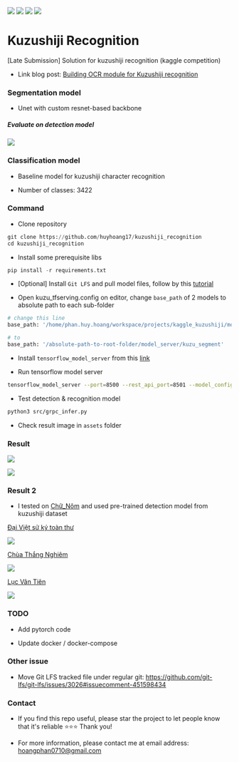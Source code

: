 [![](https://forthebadge.com/images/badges/built-by-developers.svg)](https://forthebadge.com)
[![](http://ForTheBadge.com/images/badges/made-with-python.svg)](https://www.python.org/)
[![](http://ForTheBadge.com/images/badges/built-with-love.svg)](https://github.com/huyhoang17/kuzushiji_recognition/)
[![](https://forthebadge.com/images/badges/makes-people-smile.svg)](https://forthebadge.com)

# Kuzushiji Recognition
[Late Submission] Solution for kuzushiji recognition (kaggle competition)

- Link blog post: [Building OCR module for Kuzushiji recognition](https://viblo.asia/p/V3m5WPngKO7)

### Segmentation model

- Unet with custom resnet-based backbone

##### Evaluate on detection model

![](./assets/eval_detection_result.png)

### Classification model

- Baseline model for kuzushiji character recognition

- Number of classes: 3422

### Command

- Clone repository

```python
git clone https://github.com/huyhoang17/kuzushiji_recognition
cd kuzushiji_recognition
```

- Install some prerequisite libs

```python
pip install -r requirements.txt
```

- [Optional] Install `Git LFS` and pull model files, follow by this [tutorial](https://www.atlassian.com/git/tutorials/git-lfs#pulling-and-checking-out)

- Open kuzu_tfserving.config on editor, change `base_path` of 2 models to absolute path to each sub-folder

```bash
# change this line
base_path: '/home/phan.huy.hoang/workspace/projects/kaggle_kuzushiji/model_server/kuzu_segment'

# to
base_path: '/absolute-path-to-root-folder/model_server/kuzu_segment'
```

- Install `tensorflow_model_server` from this [link](https://www.tensorflow.org/tfx/serving/setup)

- Run tensorflow model server

```bash
tensorflow_model_server --port=8500 --rest_api_port=8501 --model_config_file=/absolute-path-to-kuzu-tfserving.config
```

- Test detection & recognition model

```bash
python3 src/grpc_infer.py
```

- Check result image in `assets` folder

### Result

![](./assets/result1.jpg)

![](./assets/result2.jpg)

### Result 2

- I tested on [Chữ_Nôm](https://en.wikipedia.org/wiki/Ch%E1%BB%AF_N%C3%B4m) and used pre-trained detection model from kuzushiji dataset

[Đại Việt sử ký toàn thư](http://www.nomfoundation.org/nom-project/history-of-greater-vietnam/Fulltext/70-Trang-Tong-Du-Hoang-De?uiLang=en)

![](./assets/DaiViet_sukytoanthu.jpg)

[Chùa Thắng Nghiêm](https://lib.nomfoundation.org/collection/2/volume/1262/page/1)

![](./assets/chuathangnghiem.jpg)

[Lục Vân Tiên](http://www.nomfoundation.org/nom-project/Luc-Van-Tien/Luc-Van-Tien-Text/Luc-Van-Tien-Text?uiLang=en)

![](./assets/lucvantien.jpg)

### TODO

- Add pytorch code

- Update docker / docker-compose

### Other issue

- Move Git LFS tracked file under regular git: https://github.com/git-lfs/git-lfs/issues/3026#issuecomment-451598434

### Contact

- If you find this repo useful, please star the project to let people know that it's reliable :star::star::star: Thank you!

- For more information, please contact me at email address: hoangphan0710@gmail.com
